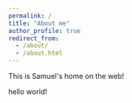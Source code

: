 ```yaml
---
permalink: /
title: "About me"
author_profile: true
redirect_from: 
  - /about/
  - /about.html
---
```


This is Samuel's home on the web!

hello world!
